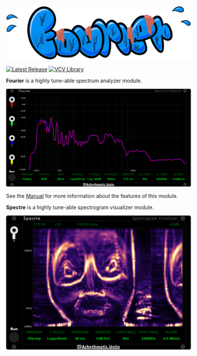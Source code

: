 <p align="center">
<img alt="Fourier" src="manual/Fourier/img/Logo.png">
</p>

[![Latest Release][ReleaseBadge]][LatestRelease]
[![VCV Library][VCVBadge]][VCVLibrary]

[ReleaseBadge]: https://img.shields.io/github/v/release/Kautenja/ArhythmeticUnits-Fourier
[LatestRelease]: https://github.com/Kautenja/ArhythmeticUnits-Fourier/releases/latest
[VCVBadge]: https://img.shields.io/badge/VCV-Library-white
[VCVLibrary]: https://library.vcvrack.com/ArhythmeticUnits-Fourier

<!-- ------------------------------------------------------------ -->
<!-- MARK: Fourier -->
<!-- ------------------------------------------------------------ -->

**Fourier** is a highly tune-able spectrum analyzer module.

<p align="center">
<img alt="Fourier" src="manual/Fourier/img/Module.svg">
</p>

<!--
### Features

-   **Quad wave generator:** Quad 16-bit wave generators with six different shapes
-   **Quantized triangle wave generator:** Generate NES style triangle wave
    with 16 steps of quantization
-   **Noise generator:** generate pseudo-random numbers using sample and hold and short and long LFSRs
-->

See the [Manual][Fourier] for more information about the features of this module.

[Fourier]: https://github.com/Kautenja/PotatoChips/releases/latest/download/Fourier.pdf

<!-- ------------------------------------------------------------ -->
<!-- MARK: Spectre -->
<!-- ------------------------------------------------------------ -->

**Spectre** is a highly tune-able spectrogram visualizer module.

<p align="center">
<img alt="Spectre" src="manual/Spectre/img/Module.svg">
</p>
